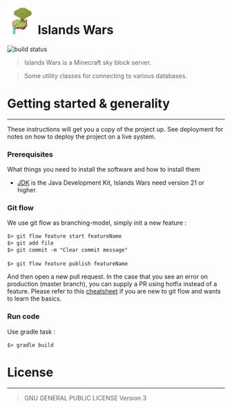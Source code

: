 # <img src="https://raw.githubusercontent.com/islands-wars/guidelines/master/ASSETS/icon.png" width="64"> Islands Wars

![build status](https://github.com/islands-wars/commons/actions/workflows/build.yml/badge.svg)

> Islands Wars is a Minecraft sky block server.

> Some utility classes for connecting to various databases.


# Getting started & generality
---

These instructions will get you a copy of the project up. See deployment for notes on how to deploy the project on a live system.

### Prerequisites

What things you need to install the software and how to install them
* [JDK] is the Java Development Kit, Islands Wars need version 21 or higher.

### Git flow

We use git flow as branching-model, simply init a new feature :
```shell
$> git flow feature start featureName
$> git add file
$> git commit -m "Clear commit message"

$> git flow feature publish featureName
```
And then open a new pull request. In the case that you see an error on production (master branch), you can supply a PR using hotfix instead of a feature.
Please refer to this [cheatsheet] if you are new to git flow and wants to learn the basics.

### Run code

Use gradle task :
```shell
$> gradle build
```


# License
---

> GNU GENERAL PUBLIC LICENSE Version 3



[JDK]: https://www.oracle.com/fr/java/technologies/downloads/#java21

[cheatsheet]: https://danielkummer.github.io/git-flow-cheatsheet/
